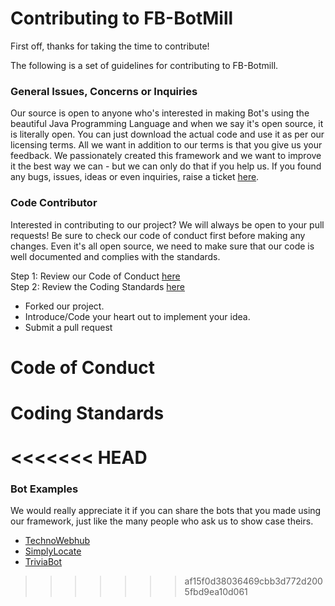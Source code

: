 # Contributing to FB-BotMill

First off, thanks for taking the time to contribute!

The following is a set of guidelines for contributing to FB-Botmill.

**<h3>General Issues, Concerns or Inquiries</h3>**
Our source is open to anyone who's interested in making Bot's using the beautiful Java Programming Language and when we say it's open source, it is literally open. You can just download the actual code and use it as per our licensing terms. All we want in addition to our terms is that you give us your feedback. We passionately created this framework and we want to improve it the best way we can - but we can only do that if you help us. If you found any bugs, issues, ideas or even inquiries, raise a ticket [here](https://github.com/BotMill/fb-botmill/issues).

**<h3>Code Contributor</h3>**
Interested in contributing to our project? We will always be open to your pull requests! Be sure to check our code of conduct first before making any changes. Even it's all open source, we need to make sure that our code is well documented and complies with the standards.

Step 1: Review our Code of Conduct [here](#code-of-conduct)  
Step 2: Review the Coding Standards [here](#coding-standards)  

- Forked our project.
- Introduce/Code your heart out to implement your idea.
- Submit a pull request

**<h4>Code of Conduct</h4>**
**<h4>Coding Standards</h4>**
<<<<<<< HEAD
=======

**<h3>Bot Examples</h3>**
We would really appreciate it if you can share the bots that you made using our framework, just like the many people who ask us to show case theirs.

* [TechnoWebhub](https://www.facebook.com/twebhub/?fref=ts)
* [SimplyLocate](https://www.facebook.com/SimplyLocate-1209810882431614/?fref=ts)
* [TriviaBot](https://www.facebook.com/TriviaBot-338552286519777/)
>>>>>>> af15f0d38036469cbb3d772d2005fbd9ea10d061
